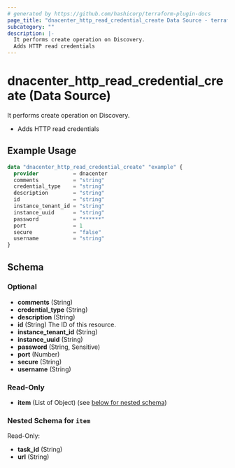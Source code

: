 ```yaml
---
# generated by https://github.com/hashicorp/terraform-plugin-docs
page_title: "dnacenter_http_read_credential_create Data Source - terraform-provider-dnacenter"
subcategory: ""
description: |-
  It performs create operation on Discovery.
  Adds HTTP read credentials
---
```


# dnacenter_http_read_credential_create (Data Source)

It performs create operation on Discovery.

- Adds HTTP read credentials

## Example Usage

```terraform
data "dnacenter_http_read_credential_create" "example" {
  provider           = dnacenter
  comments           = "string"
  credential_type    = "string"
  description        = "string"
  id                 = "string"
  instance_tenant_id = "string"
  instance_uuid      = "string"
  password           = "******"
  port               = 1
  secure             = "false"
  username           = "string"
}
```

<!-- schema generated by tfplugindocs -->
## Schema

### Optional

- **comments** (String)
- **credential_type** (String)
- **description** (String)
- **id** (String) The ID of this resource.
- **instance_tenant_id** (String)
- **instance_uuid** (String)
- **password** (String, Sensitive)
- **port** (Number)
- **secure** (String)
- **username** (String)

### Read-Only

- **item** (List of Object) (see [below for nested schema](#nestedatt--item))

<a id="nestedatt--item"></a>
### Nested Schema for `item`

Read-Only:

- **task_id** (String)
- **url** (String)


